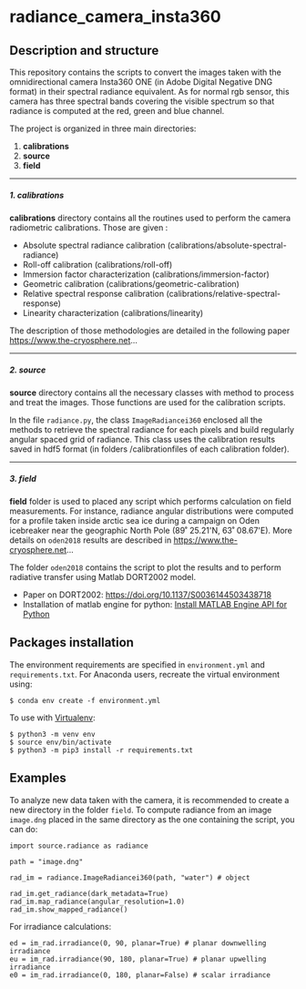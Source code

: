 # radiance_camera_insta360 
## Description and structure
This repository contains the scripts to convert the images taken with the omnidirectional camera Insta360 ONE 
(in Adobe Digital Negative DNG format) in their spectral radiance equivalent. As for normal rgb sensor, this camera
has three spectral bands covering the visible spectrum so that radiance is computed at the red, green and blue channel. 
 
The project is organized in three main directories:
1. **calibrations**
2. **source**
3. **field**

***
##### 1. calibrations
**calibrations** directory contains all the routines used to perform the camera radiometric calibrations. 
Those are given :

 - Absolute spectral radiance calibration (calibrations/absolute-spectral-radiance)
 - Roll-off calibration (calibrations/roll-off)
 - Immersion factor characterization (calibrations/immersion-factor)
 - Geometric calibration (calibrations/geometric-calibration)
 - Relative spectral response calibration (calibrations/relative-spectral-response)
 - Linearity characterization (calibrations/linearity)

The description of those methodologies are detailed in the following paper https://www.the-cryosphere.net...

***
##### 2. source
**source** directory contains all the necessary classes with method to process and treat the images. Those functions
are used for the calibration scripts. 

In the file `radiance.py`, the class `ImageRadiancei360` enclosed all the methods
to retrieve the spectral radiance for each pixels and build regularly angular spaced grid of radiance. This class uses
the calibration results saved in hdf5 format (in folders /calibrationfiles of each calibration folder).

***
##### 3. field
**field** folder is used to placed any script which performs calculation on field measurements. For instance, radiance 
angular distributions were computed for a profile taken inside arctic sea ice during a campaign on Oden icebreaker near 
the geographic North Pole (89˚ 25.21'N, 63˚ 08.67'E). More details on `oden2018` results are described in 
https://www.the-cryosphere.net...


The folder `oden2018` contains the script to plot the results and to perform radiative transfer using Matlab DORT2002 
model.
 
- Paper on DORT2002: https://doi.org/10.1137/S0036144503438718
- Installation of matlab engine for python: [Install MATLAB Engine API for Python](https://www.mathworks.com/help/matlab/matlab_external/install-the-matlab-engine-for-python.html)

## Packages installation
The environment requirements are specified in `environment.yml` and `requirements.txt`. For Anaconda users, recreate the 
virtual environment using:
```
$ conda env create -f environment.yml
``` 

To use with [Virtualenv](https://virtualenv.pypa.io/en/latest/):

```
$ python3 -m venv env
$ source env/bin/activate
$ python3 -m pip3 install -r requirements.txt
``` 

## Examples
To analyze new data taken with the camera, it is recommended to create a new directory in the folder `field`. To compute 
radiance from an image `image.dng` placed in the same directory as the one containing the script, you can do:
```
import source.radiance as radiance

path = "image.dng"

rad_im = radiance.ImageRadiancei360(path, "water") # object

rad_im.get_radiance(dark_metadata=True)
rad_im.map_radiance(angular_resolution=1.0)
rad_im.show_mapped_radiance()
``` 

For irradiance calculations:

```
ed = im_rad.irradiance(0, 90, planar=True) # planar downwelling irradiance
eu = im_rad.irradiance(90, 180, planar=True) # planar upwelling irradiance
e0 = im_rad.irradiance(0, 180, planar=False) # scalar irradiance
``` 